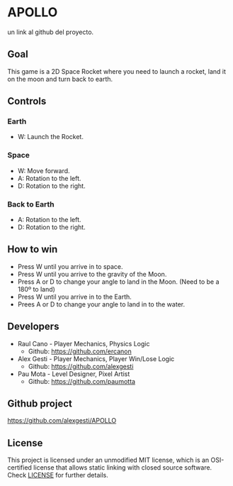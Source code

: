 # APOLLO
un link al github del proyecto.

## Goal

This game is a 2D Space Rocket where you need to launch a rocket, land it on the moon and turn back to earth.
 
## Controls

### Earth

 - W: Launch the Rocket.
 
### Space

 - W: Move forward.
 - A: Rotation to the left.
 - D: Rotation to the right.

### Back to Earth

 - A: Rotation to the left.
 - D: Rotation to the right.

## How to win

 - Press W until you arrive in to space.
 - Press W until you arrive to the gravity of the Moon.
 - Press A or D to change your angle to land in the Moon. (Need to be a 180º to land)
 - Press W until you arrive in to the Earth.
 - Prees A or D to change your angle to land in to the water.

## Developers

 - Raul Cano - Player Mechanics, Physics Logic
   - Github: https://github.com/ercanon
 - Alex Gesti - Player Mechanics, Player Win/Lose Logic
   - Github: https://github.com/alexgesti
 - Pau Mota - Level Designer, Pixel Artist
   - Github: https://github.com/paumotta

## Github project

https://github.com/alexgesti/APOLLO

## License

This project is licensed under an unmodified MIT license, which is an OSI-certified license that allows static linking with closed source software. Check [LICENSE](LICENSE) for further details.
